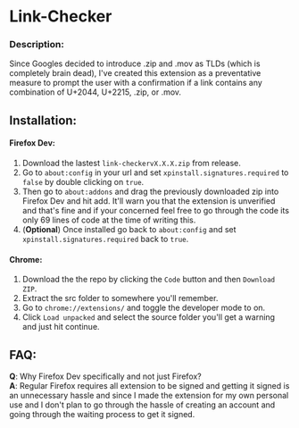 # Link-Checker
### Description:
Since Googles decided to introduce .zip and .mov as TLDs (which is completely brain dead),
I've created this extension as a preventative measure to prompt the user with a confirmation if a link contains any combination of U+2044, U+2215, .zip, or .mov.

## Installation:

#### Firefox Dev: 

1. Download the lastest ```link-checkervX.X.X.zip``` from release.
2. Go to ```about:config``` in your url and set ```xpinstall.signatures.required``` to ```false``` by double clicking on ```true```.
3. Then go to ```about:addons``` and drag the previously downloaded zip into Firefox Dev and hit add. It'll warn you that the extension is unverified and that's fine and if your concerned feel free to go through the code its only 69 lines of code at the time of writing this.
4. (<b>Optional</b>) Once installed go back to ```about:config``` and set ```xpinstall.signatures.required``` back to ```true```.

#### Chrome:

1. Download the the repo by clicking the ```Code``` button and then ```Download ZIP```.
2. Extract the src folder to somewhere you'll remember.
3. Go to ```chrome://extensions/``` and toggle the developer mode to on.
4. Click ```Load unpacked``` and select the source folder you'll get a warning and just hit continue. 

## FAQ: 
<b>Q</b>: Why Firefox Dev specifically and not just Firefox?
<br>
<b>A</b>: Regular Firefox requires all extension to be signed and getting it signed is an unnecessary hassle and since I made the extension for my own personal use and I don't plan to go through the hassle of creating an account and going through the waiting process to get it signed.


